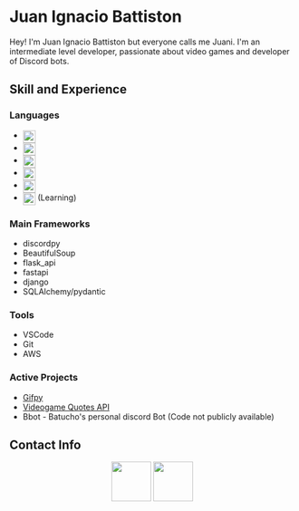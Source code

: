 # Juan Ignacio Battiston

Hey! I'm Juan Ignacio Battiston but everyone calls me Juani. I'm an intermediate level developer, passionate about video games and developer of Discord bots.

## Skill and Experience

### Languages 
- <img align="top" width="22px" src="https://raw.githubusercontent.com/jmnote/z-icons/master/svg/python.svg" style="max-width: 100%;">
- <img align="top" width="22px" src="https://cdn-icons-png.flaticon.com/512/919/919827.png" style="max-width: 100%;">
- <img align="top" width="22px" src="https://cdn-icons-png.flaticon.com/512/919/919826.png" style="max-width: 100%;">  
- <img align="top" width="22px" src="https://e7.pngegg.com/pngimages/747/798/png-clipart-mysql-mysql.png" style="max-width: 100%;">
- <img align="top" width="22px" src="https://raw.githubusercontent.com/jmnote/z-icons/master/svg/javascript.svg" style="max-width: 100%;">
- <img align="top" width="22px" src="https://raw.githubusercontent.com/jmnote/z-icons/master/svg/cpp.svg" style="max-width: 100%;"> (Learning)
### Main Frameworks
- discordpy
- BeautifulSoup
- flask_api
- fastapi
- django
- SQLAlchemy/pydantic 
### Tools
- VSCode
- Git
- AWS
### Active Projects
- [Gifpy](https://github.com/Batucho/gifpy)
- [Videogame Quotes API](https://github.com/Batucho/Videogame-Quotes-API)
- Bbot - Batucho's personal discord Bot (Code not publicly available)

## Contact Info

<p align="center">
<img align="center" width="70px" src="https://raw.githubusercontent.com/jmnote/z-icons/master/svg/twitter.svg" style="max-width: 100%;"> 
<img align="center" width="70px" src="https://upload.wikimedia.org/wikipedia/commons/thumb/7/7e/Gmail_icon_%282020%29.svg/1280px-Gmail_icon_%282020%29.svg.png" style="max-width: 100%;">
</p>
